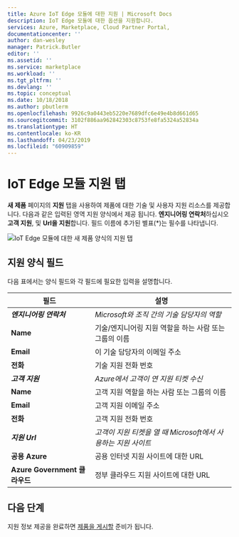 ```yaml
---
title: Azure IoT Edge 모듈에 대한 지원 | Microsoft Docs
description: IoT Edge 모듈에 대한 옵션을 지원합니다.
services: Azure, Marketplace, Cloud Partner Portal,
documentationcenter: ''
author: dan-wesley
manager: Patrick.Butler
editor: ''
ms.assetid: ''
ms.service: marketplace
ms.workload: ''
ms.tgt_pltfrm: ''
ms.devlang: ''
ms.topic: conceptual
ms.date: 10/18/2018
ms.author: pbutlerm
ms.openlocfilehash: 9926c9a0443eb5220e7689dfc6e49e4b8d661d65
ms.sourcegitcommit: 3102f886aa962842303c8753fe8fa5324a52834a
ms.translationtype: HT
ms.contentlocale: ko-KR
ms.lasthandoff: 04/23/2019
ms.locfileid: "60909859"
---
```

# <a name="iot-edge-module-support-tab"></a>IoT Edge 모듈 지원 탭

**새 제품** 페이지의 **지원** 탭을 사용하여 제품에 대한 기술 및 사용자 지원 리소스를 제공합니다.  다음과 같은 입력된 영역 지원 양식에서 제공 됩니다. **엔지니어링 연락처**하십시오 **고객 지원**, 및 **Url을 지원**합니다. 필드 이름에 추가된 별표(*)는 필수를 나타냅니다.

![IoT Edge 모듈에 대한 새 제품 양식의 지원 탭](./media/iot-edge-module-support-tab.png)

## <a name="support-form-fields"></a>지원 양식 필드

다음 표에서는 양식 필드와 각 필드에 필요한 입력을 설명합니다.

|  **필드**                |     **설명**                                                          |
|  ---------                |     ---------------                                                          |
| ***엔지니어링 연락처***  |  *Microsoft와 조직 간의 기술 담당자의 역할* | 
| **Name**                  | 기술/엔지니어링 지원 역할을 하는 사람 또는 그룹의 이름     |
| **Email**                 | 이 기술 담당자의 이메일 주소                                      |
| **전화**                 | 기술 지원 전화 번호                                           |
| ***고객 지원***  | *Azure에서 고객이 연 지원 티켓 수신* |
| **Name**                  | 고객 지원 역할을 하는 사람 또는 그룹의 이름                  |
| **Email**                 | 고객 지원 이메일 주소                                            |
| **전화**                 | 고객 지원 전화 번호                                            |
| ***지원 Url***  | *고객이 지원 티켓을 열 때 Microsoft에서 사용하는 지원 사이트* |
| **공용 Azure**          | 공용 인터넷 지원 사이트에 대한 URL                                         |
| **Azure Government 클라우드**| 정부 클라우드 지원 사이트에 대한 URL                                        |

## <a name="next-steps"></a>다음 단계

지원 정보 제공을 완료하면 [제품을 게시할](./cpp-publish-offer.md) 준비가 됩니다.

